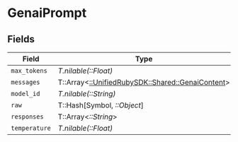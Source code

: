 # GenaiPrompt


## Fields

| Field                                                                                   | Type                                                                                    | Required                                                                                | Description                                                                             |
| --------------------------------------------------------------------------------------- | --------------------------------------------------------------------------------------- | --------------------------------------------------------------------------------------- | --------------------------------------------------------------------------------------- |
| `max_tokens`                                                                            | *T.nilable(::Float)*                                                                    | :heavy_minus_sign:                                                                      | N/A                                                                                     |
| `messages`                                                                              | T::Array<[::UnifiedRubySDK::Shared::GenaiContent](../../models/shared/genaicontent.md)> | :heavy_minus_sign:                                                                      | N/A                                                                                     |
| `model_id`                                                                              | *T.nilable(::String)*                                                                   | :heavy_minus_sign:                                                                      | N/A                                                                                     |
| `raw`                                                                                   | T::Hash[Symbol, *::Object*]                                                             | :heavy_minus_sign:                                                                      | N/A                                                                                     |
| `responses`                                                                             | T::Array<*::String*>                                                                    | :heavy_minus_sign:                                                                      | N/A                                                                                     |
| `temperature`                                                                           | *T.nilable(::Float)*                                                                    | :heavy_minus_sign:                                                                      | N/A                                                                                     |